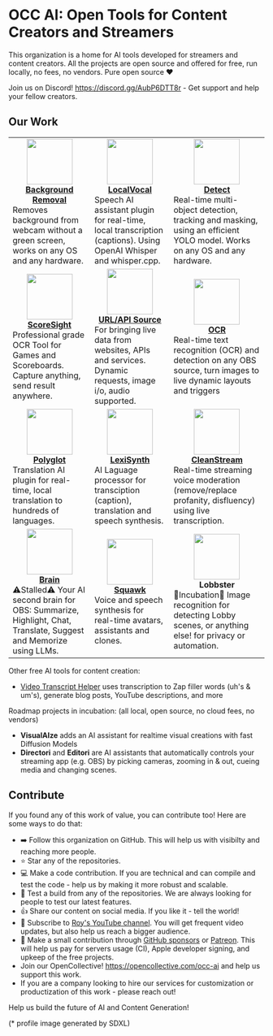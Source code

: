 # OCC AI: Open Tools for Content Creators and Streamers

This organization is a home for AI tools developed for streamers and content creators.
All the projects are open source and offered for free, run locally, no fees, no vendors. Pure open source ❤️

Join us on Discord! https://discord.gg/AubP6DTT8r - Get support and help your fellow creators.

## Our Work
<table>
    <tr>
        <td>
            <div align="center"><a href="https://github.com/occ-ai/obs-backgroundremoval"><img width="90" src="https://github.com/occ-ai/.github/assets/441170/49d2454b-e091-468e-ac58-5356ec28a504" /></a><br/>
            <strong><a href="https://github.com/occ-ai/obs-backgroundremoval">Background Removal</a></strong></div>
            Removes background from webcam without a green screen, works on any OS and any hardware.
        </td>
        <td>
            <div align="center"><a href="https://github.com/occ-ai/obs-localvocal"><img width="90" src="https://github.com/occ-ai/.github/assets/441170/93438146-2ba4-4fd0-962e-2d8c4fe43edf" /></a><br/>
            <strong><a href="https://github.com/occ-ai/obs-localvocal">LocalVocal</a></strong></div>
            Speech AI assistant plugin for real-time, local transcription (captions). Using OpenAI Whisper and whisper.cpp.
        </td>
        <td>
            <div align="center"><a href="https://github.com/occ-ai/obs-detect"><img width="90" src="https://github.com/occ-ai/.github/assets/441170/b253c1cc-d870-49a2-9901-f4e9a470f891" /></a><br/>
            <strong><a href="https://github.com/occ-ai/obs-detect">Detect</a></strong></div>
            Real-time multi-object detection, tracking and masking, using an efficient YOLO model. Works on any OS and any hardware.
        </td>
    </tr>
    <tr>
        <td>
            <div align="center"><a href="https://github.com/occ-ai/scoresight"><img width="90" src="https://github.com/occ-ai/.github/assets/441170/0ace2bb0-ecfb-4b86-8ab2-28558c9d8b24" /></a><br/>
            <strong><a href="https://github.com/occ-ai/scoresight">ScoreSight</a></strong></div>
            Professional grade OCR Tool for Games and Scoreboards. Capture anything, send result anywhere.
        </td>
        <td>
            <div align="center"><a href="https://github.com/occ-ai/obs-urlsource"><img width="90" src="https://github.com/occ-ai/.github/assets/441170/3d0d1ea1-b88d-4ab2-9fec-3a03142e2784" /></a><br/>
            <strong><a href="https://github.com/occ-ai/obs-urlsource">URL/API Source</a></strong></div>
            For bringing live data from websites, APIs and services. Dynamic requests, image i/o, audio supported.
        </td>
        <td>
            <div align="center"><a href="https://github.com/occ-ai/obs-ocr"><img width="90" src="https://github.com/occ-ai/.github/assets/441170/adc4bb49-9665-4bc3-b440-11fe170c8acc" /></a><br/>
            <strong><a href="https://github.com/occ-ai/obs-ocr">OCR</a></strong></div>
            Real-time text recognition (OCR) and detection on any OBS source, turn images to live dynamic layouts and triggers
        </td>
    </tr>
    <tr>
        <td>
            <div align="center"><a href="https://github.com/occ-ai/obs-polyglot"><img width="90" src="https://github.com/occ-ai/.github/assets/441170/21b4df57-f947-4986-b1b2-178731863022" /></a><br/>
            <strong><a href="https://github.com/occ-ai/obs-polyglot">Polyglot</a></strong></div>
            Translation AI plugin for real-time, local translation to hundreds of languages.
        </td>
        <td>
            <div align="center"><a href="https://github.com/occ-ai/lexisynth"><img width="90" src="https://github.com/occ-ai/.github/assets/441170/1a8a90ca-c6a3-4f57-8179-c07d464ed5e4" /></a><br/>
            <strong><a href="https://github.com/occ-ai/lexisynth">LexiSynth</a></strong></div>
            AI Laguage processor for transciption (caption), translation and speech synthesis.
        </td>
        <td>
            <div align="center"><a href="https://github.com/occ-ai/obs-cleanstream"><img width="90" src="https://github.com/occ-ai/.github/assets/441170/f83f3553-b353-49b4-b4c5-cd234549fc61" /></a><br/>
            <strong><a href="https://github.com/occ-ai/obs-cleanstream">CleanStream</a></strong></div>
            Real-time streaming voice moderation (remove/replace profanity, disfluency) using live transcription.
        </td>
    </tr>
    <tr>
        <td>
            <div align="center"><a href="https://github.com/occ-ai/obs-brAIn"><img width="90" src="https://github.com/occ-ai/.github/assets/441170/5afbd6c6-a26c-4c60-a91f-dcc7f6a4fade" /></a><br/>
            <strong><a href="https://github.com/occ-ai/obs-brAIn">Brain</a></strong></div>
            ⚠️Stalled⚠️ Your AI second brain for OBS: Summarize, Highlight, Chat, Translate, Suggest and Memorize using LLMs.
        </td>
        <td>
            <div align="center"><a href="https://github.com/occ-ai/obs-squawk"><img width="90" src="https://github.com/occ-ai/.github/assets/441170/d54af8f2-9dd5-43f1-b86f-c6a4e61f32b3" /></a><br/>
            <strong><a href="https://github.com/occ-ai/obs-squawk">Squawk</a></strong></div>
            Voice and speech synthesis for real-time avatars, assistants and clones.
        </td>
        <td>
            <div align="center"><img width="90" src="https://github.com/occ-ai/.github/assets/441170/6aca6529-ab07-4998-8f20-ff01805653fa" /><br/>
            <strong>Lobbster</strong></div>
            🐣Incubation🐣 Image recognition for detecting Lobby scenes, or anything else! for privacy or automation.
        </td>
    </tr>
</table>

Other free AI tools for content creation:

- [Video Transcript Helper](https://github.com/occ-ai/video-transcript-helper) uses transcription to Zap filler words (uh's & um's), generate blog posts, YouTube descriptions, and more

Roadmap projects in incubation: (all local, open source, no cloud fees, no vendors)

- **VisualAIze** adds an AI assistant for realtime visual creations with fast Diffusion Models
- **Directori** and **Editori** are AI assistants that automatically controls your streaming app (e.g. OBS) by picking cameras, zooming in & out, cueing media and changing scenes.

## Contribute
If you found any of this work of value, you can contribute too! Here are some ways to do that:

- ➡️ Follow this organization on GitHub. This will help us with visibilty and reaching more people.
- ⭐ Star any of the repositories.
- 💻 Make a code contribution. If you are technical and can compile and test the code - help us by making it more robust and scalable.
- 🧪 Test a build from any of the repositories. We are always looking for people to test our latest features.
- 👍 Share our content on social media. If you like it - tell the world!
- 📝 Subscribe to [Roy's YouTube channel](https://youtube.com/@royshilk). You will get frequent video updates, but also help us reach a bigger audience.
- 💸 Make a small contribution through [GitHub sponsors](https://github.com/sponsors/royshil) or [Patreon](https://patreon.com/RoyShilkrot). This will help us pay for servers usage (CI), Apple developer signing, and upkeep of the free projects.
- Join our OpenCollective! https://opencollective.com/occ-ai and help us support this work.
- If you are a company looking to hire our services for customization or productization of this work - please reach out!

Help us build the future of AI and Content Generation!

(* profile image generated by SDXL)

